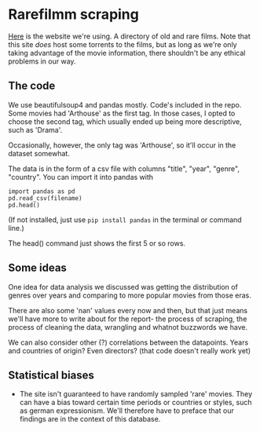 # Rarefilmm scraping

[Here](http://rarefilmm.com/) is the website we're using. A directory of old and rare films. Note that this site *does* host some torrents to the films, but as long as we're only taking advantage of the movie information, there shouldn't be any ethical problems in our way.

## The code
We use beautifulsoup4 and pandas mostly. Code's included in the repo. Some movies had 'Arthouse' as the first tag. In those cases, I opted to choose the second tag, which usually ended up being more descriptive, such as 'Drama'.

Occasionally, however, the only tag was 'Arthouse', so it'll occur in the dataset somewhat.

The data is in the form of a csv file with columns "title", "year", "genre", "country". You can import it into pandas with

```
import pandas as pd
pd.read_csv(filename)
pd.head()
```

(If not installed, just use `pip install pandas` in the terminal or command line.)

The head() command just shows the first 5 or so rows.

## Some ideas
One idea for data analysis we discussed was getting the distribution of genres over years and comparing to more popular movies from those eras.

There are also some 'nan' values every now and then, but that just means we'll have more to write about for the report- the process of scraping, the process of cleaning the data, wrangling and whatnot buzzwords we have.

We can also consider other (?) correlations between the datapoints. Years and countries of origin? Even directors? (that code doesn't really work yet)

## Statistical biases

- The site isn't guaranteed to have randomly sampled 'rare' movies. They can have a bias toward certain time periods or countries or styles, such as german expressionism. We'll therefore have to preface that our findings are in the context of this database.

